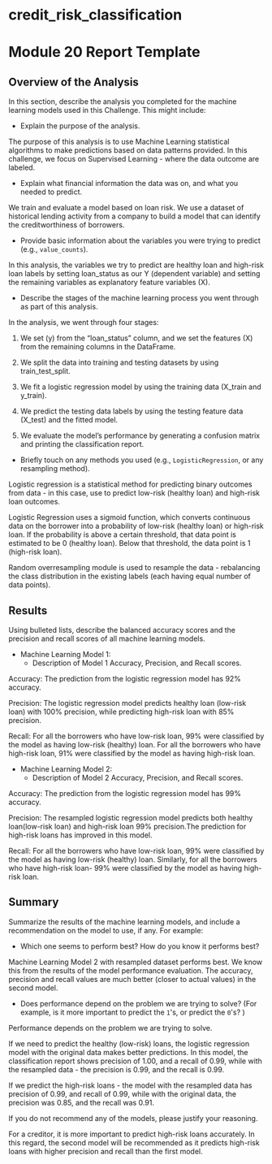 # credit_risk_classification
# Module 20 Report Template

## Overview of the Analysis

In this section, describe the analysis you completed for the machine learning models used in this Challenge. This might include:

* Explain the purpose of the analysis.

The purpose of this analysis is to use Machine Learning statistical algorithms to make predictions based on data patterns provided. In this challenge, we focus on Supervised Learning - where the data outcome are labeled.

* Explain what financial information the data was on, and what you needed to predict.

We train and evaluate a model based on loan risk. We use a dataset of historical lending activity from a company to build a model that can identify the creditworthiness of borrowers.

* Provide basic information about the variables you were trying to predict (e.g., `value_counts`).

In this analysis, the variables we try to predict are healthy loan and high-risk loan labels by setting loan_status as our Y (dependent variable) and setting the remaining variables as explanatory feature variables (X).

* Describe the stages of the machine learning process you went through as part of this analysis.

In the analysis, we went through four stages:

1. We set (y) from the “loan_status” column, and we set the features (X) from the remaining columns in the DataFrame.

2. We split the data into training and testing datasets by using train_test_split.

3. We fit a logistic regression model by using the training data (X_train and y_train).

4. We predict the testing data labels by using the testing feature data (X_test) and the fitted model.

5. We evaluate the model’s performance by generating a confusion matrix and printing the classification report.

* Briefly touch on any methods you used (e.g., `LogisticRegression`, or any resampling method).

Logistic regression is a statistical method for predicting binary outcomes from data - in this case, use to predict low-risk (healthy loan) and high-risk loan outcomes.

Logistic Regression uses a sigmoid function, which converts continuous data on the borrower into a probability of low-risk (healthy loan) or high-risk loan. If the probability is above a certain threshold, that data point is estimated to be 0 (healthy loan). Below that threshold, the data point is 1 (high-risk loan).

Random overresampling module is used to resample the data - rebalancing the class distribution in the existing labels (each having equal number of data points). 


## Results

Using bulleted lists, describe the balanced accuracy scores and the precision and recall scores of all machine learning models.

* Machine Learning Model 1:
  * Description of Model 1 Accuracy, Precision, and Recall scores.

Accuracy: The prediction from the logistic regression model has 92% accuracy.

Precision: The logistic regression model predicts healthy loan (low-risk loan) with 100% precision, while predicting high-risk loan with 85% precision.

Recall: For all the borrowers who have low-risk loan, 99% were classified by the model as having low-risk (healthy) loan. For all the borrowers who have high-risk loan, 91% were classified by the model as having high-risk loan.


* Machine Learning Model 2:
  * Description of Model 2 Accuracy, Precision, and Recall scores.

Accuracy: The prediction from the logistic regression model has 99% accuracy.

Precision: The resampled logistic regression model predicts both healthy loan(low-risk loan) and high-risk loan 99% precision.The prediction for high-risk loans has improved in this model.

Recall: For all the borrowers who have low-risk loan, 99% were classified by the model as having low-risk (healthy) loan. Similarly, for all the borrowers who have high-risk loan- 99% were classified by the model as having high-risk loan.

## Summary

Summarize the results of the machine learning models, and include a recommendation on the model to use, if any. For example:

* Which one seems to perform best? How do you know it performs best?

Machine Learning Model 2 with resampled dataset performs best. We know this from the results of the model performance evaluation. The accuracy, precision and recall values are much better (closer to actual values) in the second model.

* Does performance depend on the problem we are trying to solve? (For example, is it more important to predict the `1`'s, or predict the `0`'s? )

Performance depends on the problem we are trying to solve.

If we need to predict the healthy (low-risk) loans, the logistic regression model with the original data makes better predictions. In this model, the classification report shows precision of 1.00, and a recall of 0.99, while with the resampled data - the precision is 0.99, and the recall is 0.99. 

If we predict the high-risk loans - the model with the resampled data has precision of 0.99, and recall of 0.99, while with the original data, the precision was 0.85, and the recall was 0.91.

If you do not recommend any of the models, please justify your reasoning.

For a creditor, it is more important to predict high-risk loans accurately. In this regard, the second model will be recommended as it predicts high-risk loans with higher precision and recall than the first model.

